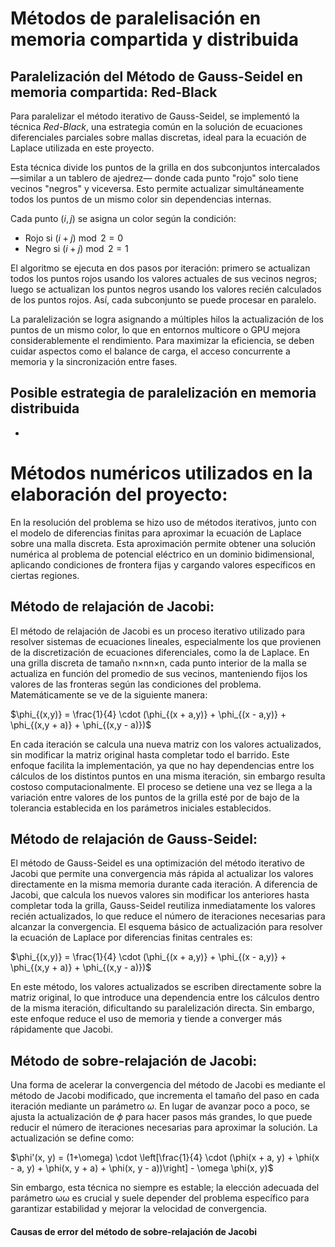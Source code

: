 # Métodos de paralelisación en memoria compartida y distribuida
## Paralelización del Método de Gauss-Seidel en memoria compartida: Red-Black

Para paralelizar el método iterativo de Gauss-Seidel, se implementó la técnica *Red-Black*, una estrategia común en la solución de ecuaciones diferenciales parciales sobre mallas discretas, ideal para la ecuación de Laplace utilizada en este proyecto.

Esta técnica divide los puntos de la grilla en dos subconjuntos intercalados —similar a un tablero de ajedrez— donde cada punto "rojo" solo tiene vecinos "negros" y viceversa. Esto permite actualizar simultáneamente todos los puntos de un mismo color sin dependencias internas.

Cada punto $(i,j)$ se asigna un color según la condición:  
- Rojo si $(i + j) \bmod 2 = 0$
- Negro si $(i + j) \bmod 2 = 1$

El algoritmo se ejecuta en dos pasos por iteración: primero se actualizan todos los puntos rojos usando los valores actuales de sus vecinos negros; luego se actualizan los puntos negros usando los valores recién calculados de los puntos rojos. Así, cada subconjunto se puede procesar en paralelo.

La paralelización se logra asignando a múltiples hilos la actualización de los puntos de un mismo color, lo que en entornos multicore o GPU mejora considerablemente el rendimiento. Para maximizar la eficiencia, se deben cuidar aspectos como el balance de carga, el acceso concurrente a memoria y la sincronización entre fases.

## Posible estrategia de paralelización en memoria distribuida

-

# Métodos numéricos utilizados en la elaboración del proyecto:

En la resolución del problema se hizo uso de métodos iterativos, junto con el modelo de diferencias finitas para aproximar la ecuación de Laplace sobre una malla discreta. Esta aproximación permite obtener una solución numérica al problema de potencial eléctrico en un dominio bidimensional, aplicando condiciones de frontera fijas y cargando valores específicos en ciertas regiones.

## Método de relajación de Jacobi:

El método de relajación de Jacobi es un proceso iterativo utilizado para resolver sistemas de ecuaciones lineales, especialmente los que provienen de la discretización de ecuaciones diferenciales, como la de Laplace. En una grilla discreta de tamaño n×nn×n, cada punto interior de la malla se actualiza en función del promedio de sus vecinos, manteniendo fijos los valores de las fronteras según las condiciones del problema. Matemáticamente se ve de la siguiente manera:

$\phi_{(x,y)} = \frac{1}{4} \cdot (\phi_{(x + a,y)} + \phi_{(x - a,y)} + \phi_{(x,y + a)} + \phi_{(x,y - a)})$

En cada iteración se calcula una nueva matriz con los valores actualizados, sin modificar la matriz original hasta completar todo el barrido. Este enfoque facilita la implementación, ya que no hay dependencias entre los cálculos de los distintos puntos en una misma iteración, sin embargo resulta costoso computacionalmente. El proceso se detiene una vez se llega a la variación entre valores de los puntos de la grilla esté por de bajo de la tolerancia establecida en los parámetros iniciales establecidos.

## Método de relajación de Gauss-Seidel:

El método de Gauss-Seidel es una optimización del método iterativo de Jacobi que permite una convergencia más rápida al actualizar los valores directamente en la misma memoria durante cada iteración. A diferencia de Jacobi, que calcula los nuevos valores sin modificar los anteriores hasta completar toda la grilla, Gauss-Seidel reutiliza inmediatamente los valores recién actualizados, lo que reduce el número de iteraciones necesarias para alcanzar la convergencia. El esquema básico de actualización para resolver la ecuación de Laplace por diferencias finitas centrales es:

$\phi_{(x,y)} = \frac{1}{4} \cdot (\phi_{(x + a,y)} + \phi_{(x - a,y)} + \phi_{(x,y + a)} + \phi_{(x,y - a)})$

En este método, los valores actualizados se escriben directamente sobre la matriz original, lo que introduce una dependencia entre los cálculos dentro de la misma iteración, dificultando su paralelización directa. Sin embargo, este enfoque reduce el uso de memoria y tiende a converger más rápidamente que Jacobi.

## Método de sobre-relajación de Jacobi:

Una forma de acelerar la convergencia del método de Jacobi es mediante el método de Jacobi modificado, que incrementa el tamaño del paso en cada iteración mediante un parámetro $\omega$. En lugar de avanzar poco a poco, se ajusta la actualización de $\phi$ para hacer pasos más grandes, lo que puede reducir el número de iteraciones necesarias para aproximar la solución. La actualización se define como:

$\phi'(x, y) = (1+\omega) \cdot \left[\frac{1}{4} \cdot (\phi(x + a, y) + \phi(x - a, y) + \phi(x, y + a) + \phi(x, y - a))\right] - \omega \phi(x, y)$

Sin embargo, esta técnica no siempre es estable; la elección adecuada del parámetro ωω es crucial y suele depender del problema específico para garantizar estabilidad y mejorar la velocidad de convergencia.

#### Causas de error del método de sobre-relajación de Jacobi
